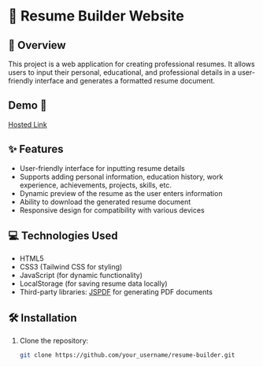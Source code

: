 # 📄 Resume Builder Website

## 🌟 Overview
This project is a web application for creating professional resumes. It allows users to input their personal, educational, and professional details in a user-friendly interface and generates a formatted resume document.


## Demo 🎥

[Hosted Link](https://mohit15-web.github.io/GeeksterMon/)

## ✨ Features
- User-friendly interface for inputting resume details
- Supports adding personal information, education history, work experience, achievements, projects, skills, etc.
- Dynamic preview of the resume as the user enters information
- Ability to download the generated resume document
- Responsive design for compatibility with various devices

## 💻 Technologies Used
- HTML5
- CSS3 (Tailwind CSS for styling)
- JavaScript (for dynamic functionality)
- LocalStorage (for saving resume data locally)
- Third-party libraries: [JSPDF](https://github.com/parallax/jsPDF) for generating PDF documents

## 🛠️ Installation
1. Clone the repository:
   ```bash
   git clone https://github.com/your_username/resume-builder.git
